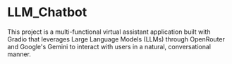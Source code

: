 # LLM_Chatbot
This project is a multi-functional virtual assistant application built with Gradio that leverages Large Language Models (LLMs) through OpenRouter and Google's Gemini to interact with users in a natural, conversational manner.
